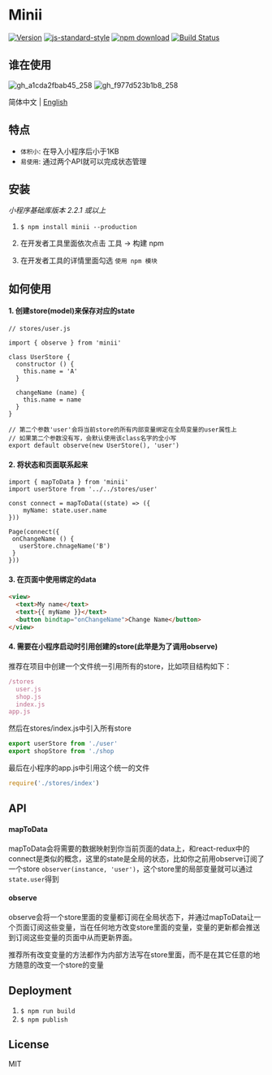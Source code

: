 # Minii

[![Version](http://img.shields.io/npm/v/minii.svg)](https://www.npmjs.org/package/minii)
[![js-standard-style](https://img.shields.io/badge/code%20style-standard-brightgreen.svg?style=flat)](https://github.com/feross/standard)
[![npm download][download-image]][download-url]
[![Build Status](https://travis-ci.org/wwayne/minii.svg?branch=master)](https://travis-ci.org/wwayne/minii)

[download-image]: https://img.shields.io/npm/dm/minii.svg?style=flat-square
[download-url]: https://npmjs.org/package/minii

## 谁在使用
![gh_a1cda2fbab45_258](https://user-images.githubusercontent.com/5305874/53417621-e9541400-3a10-11e9-9dd7-86ab851ddab5.jpg)
![gh_f977d523b1b8_258](https://user-images.githubusercontent.com/5305874/56073712-19961d00-5ddb-11e9-8b3b-70a40b9c1aa8.jpg)

简体中文 | [English](./README-EN.md)

## 特点
* `体积小`: 在导入小程序后小于1KB
* `易使用`: 通过两个API就可以完成状态管理

## 安装
*小程序基础库版本 2.2.1 或以上*

1. `$ npm install minii --production`

2. 在开发者工具里面依次点击 工具 -> 构建 npm

3. 在开发者工具的详情里面勾选 `使用 npm 模块`

## 如何使用
#### 1. 创建store(model)来保存对应的state
```JS
// stores/user.js

import { observe } from 'minii'

class UserStore {
  constructor () {
    this.name = 'A'
  }

  changeName (name) {
    this.name = name
  }
}

// 第二个参数'user'会将当前store的所有内部变量绑定在全局变量的user属性上
// 如果第二个参数没有写，会默认使用该class名字的全小写
export default observe(new UserStore(), 'user')
```

#### 2. 将状态和页面联系起来
```JS
import { mapToData } from 'minii'
import userStore from '../../stores/user'

const connect = mapToData((state) => ({
	myName: state.user.name
}))

Page(connect({
 onChangeName () {
   userStore.chnageName('B')
 }
}))
```

#### 3. 在页面中使用绑定的data
```html
<view>
  <text>My name</text>
  <text>{{ myName }}</text>
  <button bindtap="onChangeName">Change Name</button>
</view>
```

#### 4. 需要在小程序启动时引用创建的store(此举是为了调用observe)
推荐在项目中创建一个文件统一引用所有的store，比如项目结构如下：

```js
/stores
  user.js
  shop.js
  index.js
app.js
```

然后在stores/index.js中引入所有store

```js
export userStore from './user'
export shopStore from './shop
```

最后在小程序的app.js中引用这个统一的文件

```js
require('./stores/index')
```

## API
#### mapToData

mapToData会将需要的数据映射到你当前页面的data上，和react-redux中的connect是类似的概念，这里的state是全局的状态，比如你之前用observe订阅了一个store `observer(instance, 'user')`，这个store里的局部变量就可以通过`state.user`得到

#### observe

observe会将一个store里面的变量都订阅在全局状态下，并通过mapToData让一个页面订阅这些变量，当在任何地方改变store里面的变量，变量的更新都会推送到订阅这些变量的页面中从而更新界面。

推荐所有改变变量的方法都作为内部方法写在store里面，而不是在其它任意的地方随意的改变一个store的变量


## Deployment
1. `$ npm run build`
2. `$ npm publish`

## License

MIT


